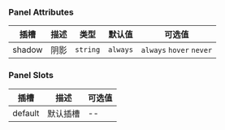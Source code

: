 ### Panel Attributes

| 插槽   | 描述 | 类型     | 默认值   | 可选值                   |
| ------ | ---- | -------- | -------- | ------------------------ |
| shadow | 阴影 | `string` | `always` | `always` `hover` `never` |

### Panel Slots

| 插槽    | 描述     | 可选值 |
| ------- | -------- | ------ |
| default | 默认插槽 | --     |
